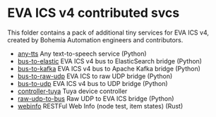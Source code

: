 # EVA ICS v4 contributed svcs

This folder contains a pack of additional tiny services for EVA ICS v4, created
by Bohemia Automation engineers and contributors.

* [any-tts](./any-tts) Any text-to-speech service (Python)
* [bus-to-elastic](./bus-to-elastic) EVA ICS v4 bus to ElasticSearch bridge (Python)
* [bus-to-kafka](./bus-to-kafka) EVA ICS v4 bus to Apache Kafka bridge (Python)
* [bus-to-raw-udp](./bus-to-raw-udp) EVA ICS to raw UDP bridge (Python)
* [bus-to-udp](./bus-to-udp) EVA ICS v4 bus to UDP bridge (Python)
* [controller-tuya](./controller-tuya) Tuya device controller
* [raw-udp-to-bus](./raw-udp-to-bus) Raw UDP to EVA ICS bridge (Python)
* [webinfo](./webinfo) RESTFul Web Info (node test, item states) (Rust)
